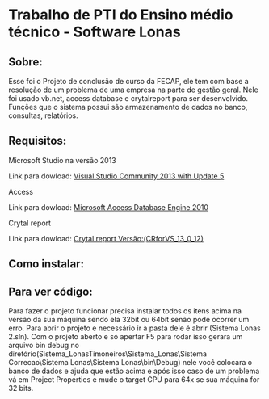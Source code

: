 <h1>Trabalho de PTI do Ensino médio técnico - Software Lonas</h1>
<h2>Sobre:</h2>
<p>Esse foi o Projeto de conclusão de curso da FECAP, ele tem com base a resolução de um problema de uma empresa na parte de gestão geral. Nele foi usado vb.net, access database e crytalreport para ser desenvolvido. Funções que o sistema possui são armazenamento de dados no banco, consultas, relatórios.</p>
<h2>Requisitos:</h2>
<p>Microsoft Studio na versão 2013</p>
<p>Link para dowload: 
<a href="https://visualstudio.microsoft.com/pt-br/vs/older-downloads/">Visual Studio Community 2013 with Update 5</a></p>
<p>Access</p>
<p>Link para dowload: 
<a href="https://www.microsoft.com/en-us/download/details.aspx?id=13255">Microsoft Access Database Engine 2010</a></p>
<p>Crytal report</p>
<p>Link para dowload: 
<a href="http://auto-download.com/download/get/clAn0wFyce/crforvs_13_0_12_exe.html">Crytal report Versão:(CRforVS_13_0_12)</a></p>
<h2>Como instalar:</h2>

<h2>Para ver código:</h2>
<p>Para fazer o projeto funcionar precisa instalar todos os itens acima na versão da sua máquina sendo ela 32bit ou 64bit senão pode ocorrer um erro. Para abrir o projeto e necessário ir à pasta dele é abrir (Sistema Lonas 2.sln). Com o projeto aberto e só apertar F5 para rodar isso gerara um arquivo bin debug no diretório(Sistema_LonasTimoneiros\Sistema_Lonas\Sistema Correcao\Sistema Lonas\Sistema Lonas\bin\Debug) nele você colocara o banco de dados e ajuda que estão acima e após isso caso de um problema vá em Project Properties e mude o target CPU para 64x se sua máquina for 32 bits.</p>
